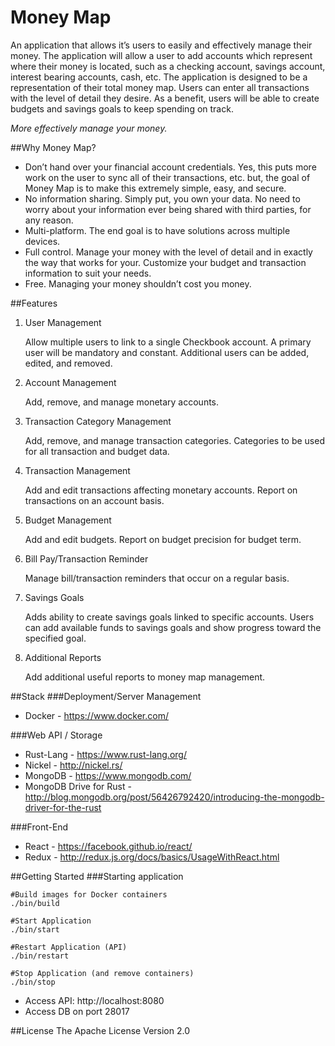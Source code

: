 # Money Map
An application that allows it’s users to easily and effectively manage their money.  The application will allow a user to add accounts which represent where their money is located, such as a checking account, savings account, interest bearing accounts, cash, etc.  The application is designed to be a representation of their total money map.  Users can enter all transactions with the level of detail they desire.  As a benefit, users will be able to create budgets and savings goals to keep spending on track.

_More effectively manage your money._

##Why Money Map?
+ Don’t hand over your financial account credentials. Yes, this puts more work on the user to sync all of their transactions, etc. but, the goal of Money Map is to make this extremely simple, easy, and secure.
+ No information sharing. Simply put, you own your data.  No need to worry about your information ever being shared with third parties, for any reason.
+ Multi-platform. The end goal is to have solutions across multiple devices.
+ Full control. Manage your money with the level of detail and in exactly the way that works for your. Customize your budget and transaction information to suit your needs.
+ Free. Managing your money shouldn’t cost you money.

##Features
1. User Management

   Allow multiple users to link to a single Checkbook account.  A primary user will be mandatory and constant.  Additional users can be added, edited, and removed.

2. Account Management

   Add, remove, and manage monetary accounts.

3. Transaction Category Management

   Add, remove, and manage transaction categories. Categories to be used for all transaction and budget data.

4. Transaction Management

   Add and edit transactions affecting monetary accounts. Report on transactions on an account basis.

5. Budget Management

   Add and edit budgets. Report on budget precision for budget term.

6. Bill Pay/Transaction Reminder

   Manage bill/transaction reminders that occur on a regular basis.

7. Savings Goals

   Adds ability to create savings goals linked to specific accounts.  Users can add available funds to savings goals and show progress toward the specified goal.

8. Additional Reports

   Add additional useful reports to money map management.

##Stack
###Deployment/Server Management
+ Docker - https://www.docker.com/

###Web API / Storage
+ Rust-Lang - https://www.rust-lang.org/
+ Nickel - http://nickel.rs/
+ MongoDB - https://www.mongodb.com/
+ MongoDB Drive for Rust - http://blog.mongodb.org/post/56426792420/introducing-the-mongodb-driver-for-the-rust

###Front-End
+ React - https://facebook.github.io/react/
+ Redux - http://redux.js.org/docs/basics/UsageWithReact.html

##Getting Started
###Starting application
```
#Build images for Docker containers
./bin/build

#Start Application
./bin/start

#Restart Application (API)
./bin/restart

#Stop Application (and remove containers)
./bin/stop
```
+ Access API: http://localhost:8080
+ Access DB on port 28017

##License
The Apache License Version 2.0
